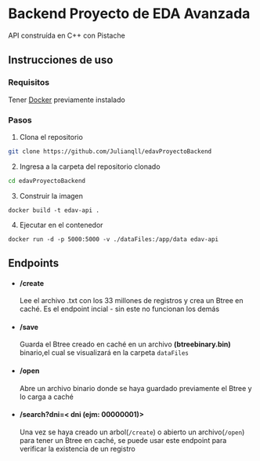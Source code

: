 # Backend Proyecto de EDA Avanzada
API construída en C++ con Pistache
## Instrucciones de uso
### Requisitos
Tener [Docker](https://www.docker.com/get-started/) previamente instalado
### Pasos
1. Clona el repositorio
```bash
git clone https://github.com/Julianqll/edavProyectoBackend
```
2. Ingresa a la carpeta del repositorio clonado
```bash
cd edavProyectoBackend
```
3. Construir la imagen
```docker
docker build -t edav-api .
```
4. Ejecutar en el contenedor
```docker
docker run -d -p 5000:5000 -v ./dataFiles:/app/data edav-api
```

## Endpoints
- #### /create 
    Lee el archivo .txt con los 33 millones de registros y crea un Btree en caché. Es el endpoint incial - sin este no funcionan los demás
- #### /save 
    Guarda el Btree creado en caché en un archivo **(btreebinary.bin)** binario,el cual se visualizará en la carpeta ```dataFiles``` 
- #### /open 
    Abre un archivo binario donde se haya guardado previamente el Btree y lo carga a caché
- #### /search?dni=< dni (ejm: 00000001)> 
    Una vez se haya creado un arbol(```/create```) o abierto un archivo(```/open```) para tener un Btree en caché, se puede usar este endpoint para verificar la existencia de un registro